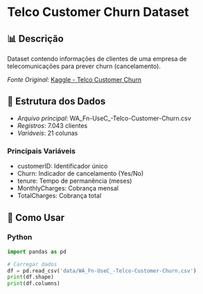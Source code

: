 # Telco Customer Churn Dataset

## 📊 Descrição
Dataset contendo informações de clientes de uma empresa de telecomunicações para prever churn (cancelamento).

*Fonte Original*: [Kaggle - Telco Customer Churn](https://www.kaggle.com/datasets/blastchar/telco-customer-churn)

## 📁 Estrutura dos Dados
- *Arquivo principal*: WA_Fn-UseC_-Telco-Customer-Churn.csv
- *Registros*: 7.043 clientes
- *Variáveis*: 21 colunas

### Principais Variáveis
- customerID: Identificador único
- Churn: Indicador de cancelamento (Yes/No)
- tenure: Tempo de permanência (meses)
- MonthlyCharges: Cobrança mensal
- TotalCharges: Cobrança total

## 🚀 Como Usar

### Python
```python
import pandas as pd

# Carregar dados
df = pd.read_csv('data/WA_Fn-UseC_-Telco-Customer-Churn.csv')
print(df.shape)
print(df.columns)
